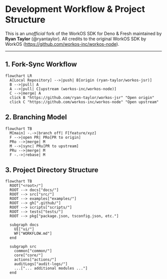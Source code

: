 # Development Workflow & Project Structure

This is an *unofficial* fork of the WorkOS SDK for Deno & Fresh maintained by **Ryan Taylor** (@ryantaylor). All credits to the original WorkOS SDK by WorkOS (https://github.com/workos-inc/workos-node).

---

## 1. Fork-Sync Workflow
```mermaid
flowchart LR
  A[Local Repository] -->|push| B[origin (ryan-taylor/workos-jsr)]
  B -->|pull| A
  A -->|pull| C[upstream (workos-inc/workos-node)]
  C -->|merge| A
  click B "https://github.com/ryan-taylor/workos-jsr" "Open origin"
  click C "https://github.com/workos-inc/workos-node" "Open upstream"
```

## 2. Branching Model
```mermaid
flowchart TB
  M[main] -.->|branch off| F[feature/xyz]
  F -->|open PR| PRo[PR to origin]
  PRo -->|merge| M
  M -->|sync| PRu[PR to upstream]
  PRu -->|merge| M
  F -.->|rebase| M
```

## 3. Project Directory Structure
```mermaid
flowchart TB
  ROOT["<root>/"]
  ROOT --> docs["docs/"]
  ROOT --> src["src/"]
  ROOT --> examples["examples/"]
  ROOT --> gh[".github/"]
  ROOT --> scripts["scripts/"]
  ROOT --> tests["tests/"]
  ROOT --> pkg["package.json, tsconfig.json, etc."]
  
  subgraph docs
    UI["ui/"]
    WF["WORKFLOW.md"]
  end
  
  subgraph src
    common["common/"]
    core["core/"]
    actions["actions/"]
    auditLogs["audit-logs/"]
    ...["... additional modules ..."]
  end
``` 